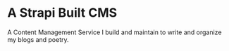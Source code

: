 # A Strapi Built CMS

A Content Management Service I build and maintain to write and organize my blogs
and poetry.
